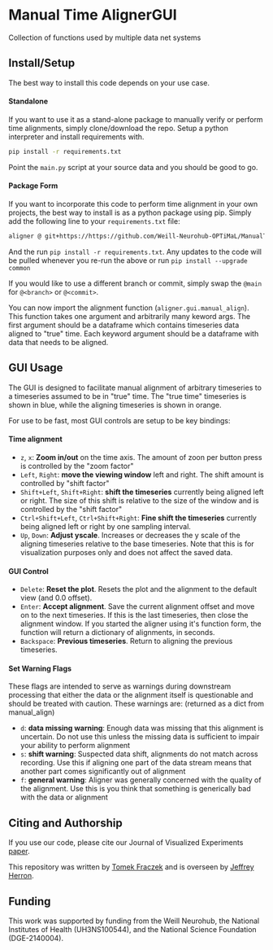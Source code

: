 # Manual Time AlignerGUI

Collection of functions used by multiple data net systems

## Install/Setup
The best way to install this code depends on your use case. 

#### Standalone
If you want to use it as a stand-alone package to manually  verify or perform time alignments, simply clone/download
the repo. Setup a python interpreter and install requirements with.
```bash
pip install -r requirements.txt
```
Point the `main.py` script at your source data and you should be good to go.

#### Package Form
If you want to incorporate this code to perform time alignment in your own projects, the best way to install is as 
a python package using pip. Simply add the following line to your 
`requirements.txt` file:
```bash
aligner @ git+https://https://github.com/Weill-Neurohub-OPTiMaL/ManualTimeAlignGUI.git@main
```
And the run `pip install -r requirements.txt`.
Any updates to the code will be pulled whenever you re-run the above or run `pip install --upgrade common`

If you would like to use a different branch or commit, simply swap the `@main` for `@<branch>` or `@<commit>`.

You can now import the alignment function (`aligner.gui.manual_align`). This function takes one argument and arbitrarily
many keword args. The first argument should be a dataframe which contains timeseries data aligned to "true" time. 
Each keyword argument should be a dataframe with data that needs to be aligned. 

## GUI Usage

The GUI is designed to facilitate manual alignment of arbitrary timeseries to a timeseries assumed to be in "true" time.
The "true time" timeseries is shown in blue, while the aligning timeseries is shown in orange.


For use to be fast, most GUI controls are setup to be key bindings:

#### Time alignment
  - `z`, `x`: **Zoom in/out** on the time axis. The amount of zoon per button press is controlled by the "zoom factor"
  - `Left`, `Right`: **move the viewing window** left and right. The shift amount is controlled by "shift factor"
  - `Shift+Left`, `Shift+Right`: **shift the timeseries** currently being aligned left or right. The size of this shift is
relative to the size of the window and is controlled by the "shift factor"
  - `Ctrl+Shift+Left`, `Ctrl+Shift+Right`: **Fine shift the timeseries** currently being aligned left or right by one
sampling interval.
  - `Up`, `Down`: **Adjust yscale**. Increases or decreases the y scale of the aligning timeseries relative to the base
timeseries. Note that this is for visualization purposes only and does not affect the saved data.

#### GUI Control
  - `Delete`: **Reset the plot**. Resets the plot and the alignment to the default view (and 0.0 offset).
  - `Enter`: **Accept alignment**. Save the current alignment offset and move on to the next timeseries. If this is the
last timeseries, then close the alignment window. If you started the aligner using it's function form, the function will
return a dictionary of alignments, in seconds.
  - `Backspace`: **Previous timeseries**. Return to aligning the previous timeseries.

#### Set Warning Flags
These flags are intended to serve as warnings during downstream processing that either the data or the alignment itself
is questionable and should be treated with caution. These warnings are: (returned as a dict from manual_align)

  - `d`: **data missing warning**: Enough data was missing that this alignment is uncertain. Do not use this unless the 
    missing data is sufficient to impair your ability to perform alignment
  - `s`: **shift warning**: Suspected data shift, alignments do not match across recording. Use this if aligning one 
    part of the data stream means that another part comes significantly out of alignment
  - `f`: **general warning**: Aligner was generally concerned with the quality of the alignment. Use this is you think
    that something is generically bad with the data or alignment
    
    
## Citing and Authorship 
If you use our code, please cite our Journal of Visualized Experiments [paper](https://www.jove.com/methods-collections/2119). 

This repository was written by [Tomek Fraczek](https://github.com/TomekFraczek) and is overseen by [Jeffrey Herron](https://neurosurgery.uw.edu/bio/jeffrey-herron-phd). 

## Funding 
This work was supported by funding from the Weill Neurohub, the National Institutes of Health (UH3NS100544), and the National Science Foundation (DGE-2140004).  
